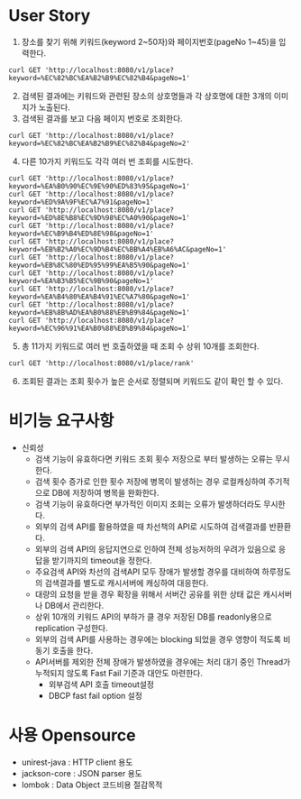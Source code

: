 # User Story
1. 장소를 찾기 위해 키워드(keyword 2\~50자)와 페이지번호(pageNo 1\~45)을  입력한다.
```
curl GET 'http://localhost:8080/v1/place?keyword=%EC%82%BC%EA%B2%B9%EC%82%B4&pageNo=1'
```
2. 검색된 결과에는 키워드와 관련된 장소의 상호명들과 각 상호명에 대한 3개의 이미지가 노출된다.
3. 검색된 결과를 보고 다음 페이지 번호로 조회한다.
```
curl GET 'http://localhost:8080/v1/place?keyword=%EC%82%BC%EA%B2%B9%EC%82%B4&pageNo=2'
```
4. 다른 10가지 키워드도 각각 여러 번 조회를 시도한다.
```
curl GET 'http://localhost:8080/v1/place?keyword=%EA%B0%90%EC%9E%90%ED%83%95&pageNo=1'
curl GET 'http://localhost:8080/v1/place?keyword=%ED%9A%9F%EC%A7%91&pageNo=1'
curl GET 'http://localhost:8080/v1/place?keyword=%ED%8E%B8%EC%9D%98%EC%A0%90&pageNo=1'
curl GET 'http://localhost:8080/v1/place?keyword=%EC%B9%B4%ED%8E%98&pageNo=1'
curl GET 'http://localhost:8080/v1/place?keyword=%EB%B2%A0%EC%9D%B4%EC%BB%A4%EB%A6%AC&pageNo=1'
curl GET 'http://localhost:8080/v1/place?keyword=%EB%8C%80%ED%95%99%EA%B5%90&pageNo=1'
curl GET 'http://localhost:8080/v1/place?keyword=%EA%B3%B5%EC%9B%90&pageNo=1'
curl GET 'http://localhost:8080/v1/place?keyword=%EA%B4%80%EA%B4%91%EC%A7%80&pageNo=1'
curl GET 'http://localhost:8080/v1/place?keyword=%EB%8B%AD%EA%B0%88%EB%B9%84&pageNo=1'
curl GET 'http://localhost:8080/v1/place?keyword=%EC%96%91%EA%B0%88%EB%B9%84&pageNo=1'
```
5. 총 11가지 키워드로 여러 번 호출하였을 때 조회 수 상위 10개를 조회한다.
```
curl GET 'http://localhost:8080/v1/place/rank'
```
6. 조회된 결과는 조회 횟수가 높은 순서로 정렬되며 키워드도 같이 확인 할 수 있다.

# 비기능 요구사항
* 신뢰성
  * 검색 기능이 유효하다면 키워드 조회 횟수 저장으로 부터 발생하는 오류는 무시한다.
  * 검색 횟수 증가로 인한 횟수 저장에 병목이 발생하는 경우 로컬캐싱하여 주기적으로 DB에 저장하여 병목을 완화한다.
  * 검색 기능이 유효하다면 부가적인 이미지 조회는 오류가 발생하더라도 무시한다.
  * 외부의 검색 API를 활용하였을 때 차선책의 API로 시도하여 검색결과를 반환환다.
  * 외부의 검색 API의 응답지연으로 인하여 전체 성능저하의 우려가 있음으로 응답을 받기까지의 timeout을 정한다.
  * 주요검색 API와 차선의 검색API 모두 장애가 발생할 경우를 대비하여 하루정도의 검색결과를 별도로 캐시서버에 캐싱하여 대응한다.
  * 대량의 요청을 받을 경우 확장을 위해서 서버간 공유를 위한 상태 값은 캐시서버나 DB에서 관리한다.
  * 상위 10개의 키워드 API의 부하가 클 경우 저장된 DB를 readonly용으로 replication 구성한다.
  * 외부의 검색 API를 사용하는 경우에는 blocking 되었을 경우 영향이 적도록 비동기 호출을 한다.
  * API서버를 제외한 전체 장애가 발생하였을 경우에는 처리 대기 중인 Thread가 누적되지 않도록 Fast Fail 기준과 대안도 마련한다.
    * 외부검색 API 호출 timeout설정
    * DBCP fast fail option 설정
    
# 사용 Opensource
* unirest-java : HTTP client 용도
* jackson-core : JSON parser 용도
* lombok : Data Object 코드비용 절감목적
